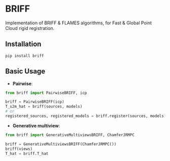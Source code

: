 # BRIFF
Implementation of BRIFF & FLAMES algorithms, for Fast & Global Point Cloud rigid registration.

## Installation

```
pip install briff
```


## Basic Usage


- **Pairwise**:

```python
from briff import PairwiseBRIFF, icp

briff = PairwiseBRIFF(icp)
T_s2m_hat = briff(sources, models)
# or
registered_sources, registered_models = briff.register(sources, models)
```


- **Generative multiview**:

```python
from briff import GenerativeMultiviewsBRIFF, ChamferJRMPC

briff = GenerativeMultiviewsBRIFF(ChamferJRMPC())
briff(views)
T_hat = briff.T_hat
```